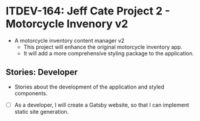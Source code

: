 # ITDEV-164: Jeff Cate Project 2 - Motorcycle Invenory v2

* A motorcycle inventory content manager v2
    * This project will enhance the original motorcycle inventory app.
    * It will add a more comprehensive styling package to the application.

## Stories: Developer
* Stories about the development of the application and styled components.
- [ ] As a developer, I will create a Gatsby website, so that I can implement static site generation.
<!--  
### Stories
- [ ] As a _, I will _, so that I can.
 -->
